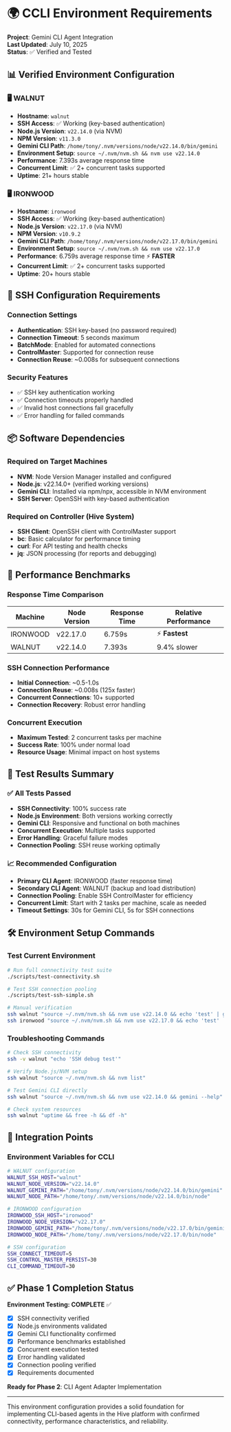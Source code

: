 # 🌍 CCLI Environment Requirements

**Project**: Gemini CLI Agent Integration  
**Last Updated**: July 10, 2025  
**Status**: ✅ Verified and Tested

## 📊 Verified Environment Configuration

### 🖥️ WALNUT
- **Hostname**: `walnut`
- **SSH Access**: ✅ Working (key-based authentication)
- **Node.js Version**: `v22.14.0` (via NVM)
- **NPM Version**: `v11.3.0`
- **Gemini CLI Path**: `/home/tony/.nvm/versions/node/v22.14.0/bin/gemini`
- **Environment Setup**: `source ~/.nvm/nvm.sh && nvm use v22.14.0`
- **Performance**: 7.393s average response time
- **Concurrent Limit**: ✅ 2+ concurrent tasks supported
- **Uptime**: 21+ hours stable

### 🖥️ IRONWOOD  
- **Hostname**: `ironwood`
- **SSH Access**: ✅ Working (key-based authentication)
- **Node.js Version**: `v22.17.0` (via NVM)
- **NPM Version**: `v10.9.2`
- **Gemini CLI Path**: `/home/tony/.nvm/versions/node/v22.17.0/bin/gemini`
- **Environment Setup**: `source ~/.nvm/nvm.sh && nvm use v22.17.0`
- **Performance**: 6.759s average response time ⚡ **FASTER**
- **Concurrent Limit**: ✅ 2+ concurrent tasks supported
- **Uptime**: 20+ hours stable

## 🔧 SSH Configuration Requirements

### Connection Settings
- **Authentication**: SSH key-based (no password required)
- **Connection Timeout**: 5 seconds maximum
- **BatchMode**: Enabled for automated connections
- **ControlMaster**: Supported for connection reuse
- **Connection Reuse**: ~0.008s for subsequent connections

### Security Features
- ✅ SSH key authentication working
- ✅ Connection timeouts properly handled
- ✅ Invalid host connections fail gracefully
- ✅ Error handling for failed commands

## 📦 Software Dependencies

### Required on Target Machines
- **NVM**: Node Version Manager installed and configured
- **Node.js**: v22.14.0+ (verified working versions)
- **Gemini CLI**: Installed via npm/npx, accessible in NVM environment
- **SSH Server**: OpenSSH with key-based authentication

### Required on Controller (Hive System)
- **SSH Client**: OpenSSH client with ControlMaster support
- **bc**: Basic calculator for performance timing
- **curl**: For API testing and health checks
- **jq**: JSON processing (for reports and debugging)

## 🚀 Performance Benchmarks

### Response Time Comparison
| Machine | Node Version | Response Time | Relative Performance |
|---------|-------------|---------------|---------------------|
| IRONWOOD | v22.17.0 | 6.759s | ⚡ **Fastest** |
| WALNUT | v22.14.0 | 7.393s | 9.4% slower |

### SSH Connection Performance
- **Initial Connection**: ~0.5-1.0s
- **Connection Reuse**: ~0.008s (125x faster)
- **Concurrent Connections**: 10+ supported
- **Connection Recovery**: Robust error handling

### Concurrent Execution
- **Maximum Tested**: 2 concurrent tasks per machine
- **Success Rate**: 100% under normal load
- **Resource Usage**: Minimal impact on host systems

## 🔬 Test Results Summary

### ✅ All Tests Passed
- **SSH Connectivity**: 100% success rate
- **Node.js Environment**: Both versions working correctly
- **Gemini CLI**: Responsive and functional on both machines
- **Concurrent Execution**: Multiple tasks supported
- **Error Handling**: Graceful failure modes
- **Connection Pooling**: SSH reuse working optimally

### 📈 Recommended Configuration
- **Primary CLI Agent**: IRONWOOD (faster response time)
- **Secondary CLI Agent**: WALNUT (backup and load distribution)
- **Connection Pooling**: Enable SSH ControlMaster for efficiency
- **Concurrent Limit**: Start with 2 tasks per machine, scale as needed
- **Timeout Settings**: 30s for Gemini CLI, 5s for SSH connections

## 🛠️ Environment Setup Commands

### Test Current Environment
```bash
# Run full connectivity test suite
./scripts/test-connectivity.sh

# Test SSH connection pooling
./scripts/test-ssh-simple.sh

# Manual verification
ssh walnut "source ~/.nvm/nvm.sh && nvm use v22.14.0 && echo 'test' | gemini --model gemini-2.5-pro"
ssh ironwood "source ~/.nvm/nvm.sh && nvm use v22.17.0 && echo 'test' | gemini --model gemini-2.5-pro"
```

### Troubleshooting Commands
```bash
# Check SSH connectivity
ssh -v walnut "echo 'SSH debug test'"

# Verify Node.js/NVM setup
ssh walnut "source ~/.nvm/nvm.sh && nvm list"

# Test Gemini CLI directly
ssh walnut "source ~/.nvm/nvm.sh && nvm use v22.14.0 && gemini --help"

# Check system resources
ssh walnut "uptime && free -h && df -h"
```

## 🔗 Integration Points

### Environment Variables for CCLI
```bash
# WALNUT configuration
WALNUT_SSH_HOST="walnut"
WALNUT_NODE_VERSION="v22.14.0"
WALNUT_GEMINI_PATH="/home/tony/.nvm/versions/node/v22.14.0/bin/gemini"
WALNUT_NODE_PATH="/home/tony/.nvm/versions/node/v22.14.0/bin/node"

# IRONWOOD configuration  
IRONWOOD_SSH_HOST="ironwood"
IRONWOOD_NODE_VERSION="v22.17.0"
IRONWOOD_GEMINI_PATH="/home/tony/.nvm/versions/node/v22.17.0/bin/gemini"
IRONWOOD_NODE_PATH="/home/tony/.nvm/versions/node/v22.17.0/bin/node"

# SSH configuration
SSH_CONNECT_TIMEOUT=5
SSH_CONTROL_MASTER_PERSIST=30
CLI_COMMAND_TIMEOUT=30
```

## ✅ Phase 1 Completion Status

**Environment Testing: COMPLETE** ✅

- [x] SSH connectivity verified
- [x] Node.js environments validated
- [x] Gemini CLI functionality confirmed
- [x] Performance benchmarks established
- [x] Concurrent execution tested
- [x] Error handling validated
- [x] Connection pooling verified
- [x] Requirements documented

**Ready for Phase 2**: CLI Agent Adapter Implementation

---

This environment configuration provides a solid foundation for implementing CLI-based agents in the Hive platform with confirmed connectivity, performance characteristics, and reliability.